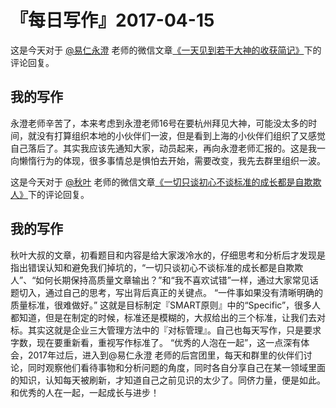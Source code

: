 # 『每日写作』2017-04-15

这是今天对于  [@易仁永澄](http://weibo.com/u/1640237087)  老师的微信文章[《一天见到若干大神的收获简记》](http://mp.weixin.qq.com/s/7f9j6IdxxpIfJZK-LHNJgA)下的评论回复。

## 我的写作
永澄老师辛苦了，本来考虑到永澄老师16号在要杭州拜见大神，可能没太多的时间，就没有打算组织本地的小伙伴们一波，但是看到上海的小伙伴们组织了又感觉自己落后了。其实我应该先通知大家，动员起来，再向永澄老师汇报的。这是我一向懒惰行为的体现，很多事情总是惧怕去开始，需要改变，我先去群里组织一波。

这是今天对于 [@秋叶](http://weibo.com/u/1280110097) 老师的微信文章[《一切只谈初心不谈标准的成长都是自欺欺人》](http://mp.weixin.qq.com/s/jU-aAvIZRSC8e8OfPJ5sSg)下的评论回复。

## 我的写作
秋叶大叔的文章，初看题目和内容是给大家泼冷水的，仔细思考和分析后才发现是指出错误认知和避免我们掉坑的，“一切只谈初心不谈标准的成长都是自欺欺人”、“如何长期保持高质量文章输出？”和“我不喜欢试错”一样，通过大家常见话题切入，通过自己的思考，写出背后真正的关键点。
“一件事如果没有清晰明确的质量标准，很难做好。” 这就是目标制定『SMART原则』中的“Specific”，很多人都知道，但是在制定的时候，标准还是模糊的，大叔给出的三个标准，让我们去对标。其实这就是企业三大管理方法中的『对标管理』。自己也每天写作，只是要求字数，现在要重新看，重视写作标准了。
“优秀的人泡在一起”，这一点深有体会，2017年过后，进入到@易仁永澄 老师的后宫团里，每天和群里的伙伴们讨论，同时观察他们看待事物和分析问题的角度，同时各自分享自己在某一领域里面的知识，认知每天被刷新，才知道自己之前见识的太少了。同侪力量，便是如此。和优秀的人在一起，一起成长与进步！
